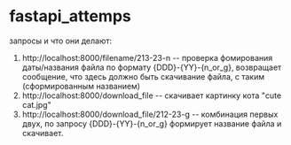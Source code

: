 # fastapi_attemps

запросы и что они делают:
1) http://localhost:8000/filename/213-23-n -- проверка фомирования даты/названия файла по формату {DDD}-{YY}-{n_or_g}, возвращает сообщение, что здесь должно быть скачивание файла, с таким (сформированным названием)
2) http://localhost:8000/download_file -- скачивает картинку кота "cute cat.jpg"
3) http://localhost:8000/download_file/212-23-g -- комбинация первых двух, по запросу {DDD}-{YY}-{n_or_g} формирует название файла и скачивает.
